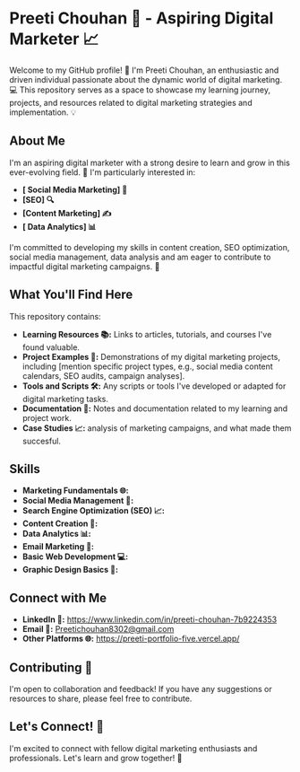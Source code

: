 # Preeti Chouhan 🚀 - Aspiring Digital Marketer 📈

Welcome to my GitHub profile! 👋 I'm Preeti Chouhan, an enthusiastic and driven individual passionate about the dynamic world of digital marketing. 💻 This repository serves as a space to showcase my learning journey, projects, and resources related to digital marketing strategies and implementation. 💡

## About Me

I'm an aspiring digital marketer with a strong desire to learn and grow in this ever-evolving field. 🌱 I'm particularly interested in:

* **[ Social Media Marketing] 📱**
* **[SEO] 🔍**
* **[Content Marketing] ✍️**
* **[ Data Analytics] 📊**

I'm committed to developing my skills in content creation, SEO optimization, social media management, data analysis and am eager to contribute to impactful digital marketing campaigns. 🎯

## What You'll Find Here

This repository contains:

* **Learning Resources 📚:** Links to articles, tutorials, and courses I've found valuable.
* **Project Examples 📂:** Demonstrations of my digital marketing projects, including [mention specific project types, e.g., social media content calendars, SEO audits, campaign analyses].
* **Tools and Scripts 🛠️:** Any scripts or tools I've developed or adapted for digital marketing tasks.
* **Documentation 📝:** Notes and documentation related to my learning and project work.
* **Case Studies 📈:** analysis of marketing campaigns, and what made them succesful.

## Skills

* **Marketing Fundamentals 🌐:**
* **Social Media Management 📲:** 
* **Search Engine Optimization (SEO) 📈:** 
* **Content Creation 📝:** 
* **Data Analytics 📊:** 
* **Email Marketing 📧:**
* **Basic Web Development 💻:** 
* **Graphic Design Basics 🎨:** 


## Connect with Me

* **LinkedIn 🔗:** https://www.linkedin.com/in/preeti-chouhan-7b9224353
* **Email 📧:** Preetichouhan8302@gmail.com
* **Other Platforms 🌐:** https://preeti-portfolio-five.vercel.app/

## Contributing 🤝

I'm open to collaboration and feedback! If you have any suggestions or resources to share, please feel free to contribute.

## Let's Connect! 🚀

I'm excited to connect with fellow digital marketing enthusiasts and professionals. Let's learn and grow together! 🌱













<!--
**preeti-chouhan/preeti-chouhan** is a ✨ _special_ ✨ repository because its `README.md` (this file) appears on your GitHub profile.

